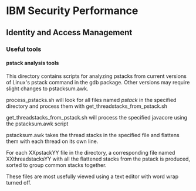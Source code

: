 # IBM Security Performance

## Identity and Access Management

### Useful tools

#### pstack analysis tools

This directory contains scripts for analyzing pstacks from current versions of Linux's pstack command in the gdb package.
Other versions may require slight changes to pstacksum.awk.

process_pstacks.sh will look for all files named *pstack* in the specified directory and process them with get_threadstacks_from_pstack.sh

get_threadstacks_from_pstack.sh will process the specified javacore using the pstacksum.awk script

pstacksum.awk takes the thread stacks in the specified file and flattens them with each thread on its own line.

For each XXpstackYY file in the directory, a corresponding file named XXthreadstacksYY with all the flattened stacks from the pstack is produced, sorted to group common stacks together.

These files are most usefully viewed using a text editor with word wrap turned off.

